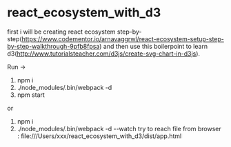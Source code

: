 # react_ecosystem_with_d3
first i will be creating react ecosystem step-by-step(https://www.codementor.io/arnavaggrwl/react-ecosystem-setup-step-by-step-walkthrough-9pfb8fpsa) and then use this boilerpoint to learn d3(http://www.tutorialsteacher.com/d3js/create-svg-chart-in-d3js).


Run ->
1. npm i
2. ./node_modules/.bin/webpack -d
3. npm start

or
1. npm i
2. ./node_modules/.bin/webpack -d --watch
try to reach file from browser : file:///Users/xxx/react_ecosystem_with_d3/dist/app.html
